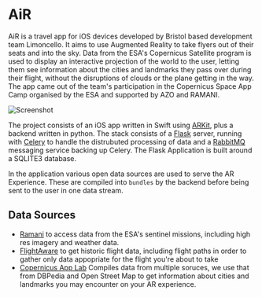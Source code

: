 # AiR

AiR is a travel app for iOS devices developed by Bristol based development team Limoncello. It aims to use Augmented Reality to take flyers out of their seats and into the sky. Data from the ESA's Copernicus Satellite program is used to display an interactive projection of the world to the user, letting them see information about the cities and landmarks they pass over during their flight, without the disruptions of clouds or the plane getting in the way. The app came out of the team's participation in the Copernicus Space App Camp organised by the ESA and supported by AZO and RAMANI.

![Screenshot](https://scontent-amt2-1.xx.fbcdn.net/v/t35.0-12/21845430_1599599636726957_1030835351_o.jpg?oh=0de6fe7119517f812f2ed1adbac40119&oe=59C07E7D)

The project consists of an iOS app written in Swift using [ARKit](https://developer.apple.com/arkit/), plus a backend written in python. The stack consists of a [Flask](http://flask.pocoo.org/docs/0.12/) server, running with [Celery](http://docs.celeryproject.org/en/latest/index.html) to handle the distrubuted processing of data and a [RabbitMQ](https://www.rabbitmq.com/) messaging service backing up Celery. The Flask Application is built around a SQLITE3 database.

In the application various open data sources are used to serve the AR Experience. These are compiled into `bundles` by the backend before being sent to the user in one data stream. 

## Data Sources

* [Ramani](ramani.uzuzi.com) to access data from the ESA's sentinel missions, including high res imagery and weather data.
* [FlightAware](http://flightaware.com/) to get historic flight data, including flight paths in order to gather only data appopriate for the flight you're about to take
* [Copernicus App Lab](http://app-lab.eu) Compiles data from multiple soruces, we use that from DBPedia and Open Street Map to get information about cities and landmarks you may encounter on your AR experience.
